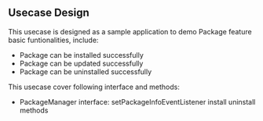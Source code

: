 ## Usecase Design

This usecase is designed as a sample application to demo Package feature basic funtionalities, include:

* Package can be installed successfully
* Package can be updated successfully
* Package can be uninstalled successfully

This usecase cover following interface and methods:

* PackageManager interface: setPackageInfoEventListener install uninstall methods
